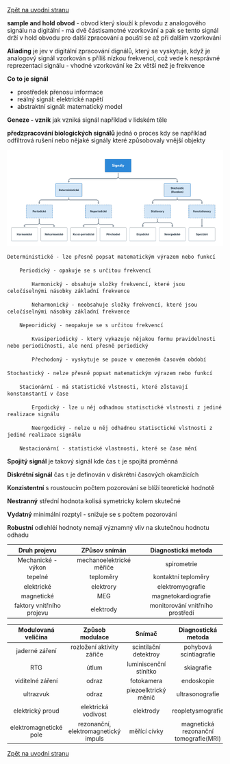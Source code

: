 [Zpět na uvodni stranu](../README.md)  

**sample and hold obvod** - obvod který slouží k převodu z analogového signálu na digitální - má dvě částisamotné vzorkování a pak se tento signál drží v hold obvodu pro další zpracování a pouští se až při dalším vzorkování

**Aliading** je jev v digitální zpracování dignálů, který se vyskytuje, když je analogový signál vzorkován s příliš nízkou frekvencí, což vede k nesprávné reprezentaci signálu - vhodné vzorkování ke 2x větší než je frekvence

**Co to je signál** 
- prostředek přenosu informace
- reálný signál: elektrické napětí
- abstraktní signál: matematický model

**Geneze - vznik** jak vzniká signál například v lidském těle

**předzpracování biologických signálů** jedná o proces kdy se například odfiltrová rušení nebo nějaké signály které způsobovaly vnější objekty

![druhy signalu](imgs/druhy_signalu.PNG)

    Deterministické - lze přesně popsat matematickým výrazem nebo funkcí

        Periodický - opakuje se s určitou frekvencí

            Harmonický - obsahuje složky frekvencí, které jsou celočíselnými násobky základní frekvence

            Neharmonický - neobsahuje složky frekvencí, které jsou celočíselnými násobky základní frekvence

        Nepeoridický - neopakuje se s určitou frekvencí

            Kvasiperiodický - který vykazuje nějakou formu pravidelnosti nebo periodičnosti, ale není přesně periodický

            Přechodoný - vyskytuje se pouze v omezeném časovém období 

    Stochastický - nelze přesně popsat matematickým výrazem nebo funkcí

        Stacionární - má statistické vlstnosti, které zůstavají konstanstantí v čase

            Ergodický - lze u něj odhadnou statisctické vlstnosti z jediné realizace signálu

            Neergodický - nelze u něj odhadnou statisctické vlstnosti z jediné realizace signálu

        Nestacionární - statistické vlastnosti, které se čase mění

**Spojitý signál** je takový signál kde čas `t` je spojitá proměnná

**Diskrétní signál** čas `t` je definován v diskrétní časových okamžicích

**Konzistentní** s roustoucím počtem pozorování se blíží teoretické hodnotě

**Nestranný** střední hodnota kolísá symetricky kolem skutečné

**Vydatný** minimální rozptyl - snižuje se s počtem pozorování

**Robustní** odlehléí hodnoty nemají významný vliv na skutečnou hodnotu odhadu

| Druh projevu | ZPůsov snímán | Diagnostická metoda |  
|:---:         |:---:          | :---:               | 
|Mechanické - výkon|mechanoelektrické měřiče| spirometrie|
|tepelné|teploměry|kontaktní teploměry|
|elektrické|elektrory|elektromyografie|
|magnetické|MEG|magnetokardiografie|
|faktory vnitřního projevu|elektrody|monitorování vnitřního prostředí|

|Modulovaná veličina|Způsob modulace|Snímač|Diagnostická metoda|  
| :---:| :---:| :---:|:---:|
|jaderné záření|rozložení aktivity zářiče|scintilační detektroy|pohybová scintiagrafie|
|RTG|útlum|luminiscenční stínítko|skiagrafie|
|viditelné záření|odraz|fotokamera|endoskopie|
|ultrazvuk|odraz|piezoelktrický měnič|ultrasonografie|
|elektrický proud|elektrická vodivost|elektrody|reopletysmografie|
|elektromagnetické pole|rezonanční, elektromagnetický impuls|měřící cívky|magnetická rezonanční tomografie(MRI)|




    




[Zpět na uvodni stranu](../README.md)